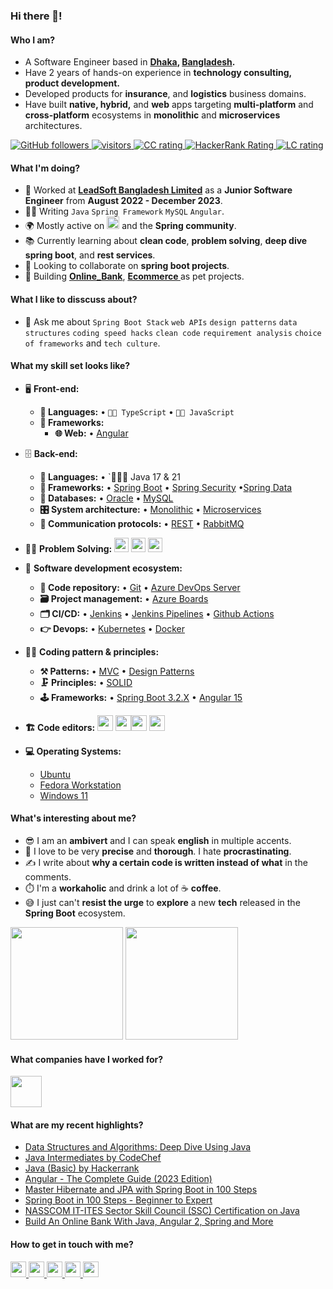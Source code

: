 ### Hi there 👋!

<!--
**firoze-hossain/firoze-hossain** is a ✨ _special_ ✨ repository because its `README.md` (this file) appears on your GitHub profile.

Here are some ideas to get you started:
-->
#### Who I am?
- A Software Engineer based in **[Dhaka](https://en.wikipedia.org/wiki/Dhaka), [Bangladesh](https://en.wikipedia.org/wiki/Bangladesh).** 
- Have 2 years of hands-on experience in **technology consulting, product development.**
- Developed products for **insurance**, and **logistics** business domains.
- Have built **native, hybrid,** and **web** apps targeting **multi-platform** and **cross-platform** ecosystems in **monolithic** and **microservices** architectures.
<p align="left">
  <a href="https://github.com/firoze-hossain?tab=followers">
    <img alt="GitHub followers" src="https://img.shields.io/github/followers/firoze-hossain?color=green&logo=github">
  </a>
  <a href="https://github.com/firoze-hossain/">
    <img src="https://komarev.com/ghpvc/?username=firoze-hossain" alt="visitors" />
  </a>
  <a href="https://www.codechef.com/users/firoze_hossain">
    <img src="https://cp-logo.vercel.app/codechef/firoze_hossain" alt="CC rating" />
  </a>
  <a href="https://www.hackerrank.com/profile/firoze_hossain">
    <img src="https://img.shields.io/badge/Hackerrank-1011-blue" alt="HackerRank Rating" />
  </a>
  <a href="https://leetcode.com/firoze_hossain/">
    <img src="https://cp-logo.vercel.app/leetcode/firoze_hossain" alt="LC rating" />
  </a>
</p>

#### What I'm doing?
- 🏢 Worked at **[LeadSoft Bangladesh Limited](https://leadsoft.com.bd/)** as a **Junior Software Engineer** from **August 2022 - December 2023**.
- 👨‍💻 Writing `Java` `Spring Framework` `MySQL` `Angular`.
- 🌍 Mostly active on <a href="https://www.linkedin.com/in/firoze-hossain/"><img src="https://cdn-icons-png.flaticon.com/512/174/174857.png" height=20></a> and the **Spring community**.
- 📚 Currently learning about **clean code**, **problem solving**, **deep dive spring boot**, and **rest services**.
- 👯 Looking to collaborate on **spring boot projects**.
- 🥰 Building **[Online_Bank](https://github.com/firoze-hossain/Online_Bank-Spring-Angular-MySQL)**, **[Ecommerce
](https://github.com/firoze-hossain/SpringBoot/tree/cc38440291dc99e856cd691f5ac6357696c95f2d/Ecommerce)** as pet projects.

#### What I like to disscuss about? 
- 💬 Ask me about `Spring Boot Stack` `web APIs` `design patterns` `data structures` `coding speed hacks` `clean code` `requirement analysis` `choice of frameworks` and `tech culture`.

#### What my skill set looks like?
- 🖥 **Front-end:** 
  - **📜 Languages:** • `🧙🏻 TypeScript` • `👨‍🔧 JavaScript` 
  - **🔬 Frameworks:**  
    - **🌐 Web:** • [Angular](https://angular.io/)
- 🗄️ **Back-end:**
  - **📜 Languages:** • `🧙🏻‍♂️ Java 17 & 21
  - **🔭 Frameworks:** • [Spring Boot](https://spring.io/projects/spring-boot) • [Spring Security](https://spring.io/projects/spring-security) •[Spring Data](https://spring.io/projects/spring-data)
  - **💾 Databases:** • [Oracle](https://www.oracle.com/database/) • [MySQL](https://www.mysql.com/) 
  - **🎛 System architecture:** • [Monolithic](https://microservices.io/patterns/monolithic.html) • [Microservices](https://microservices.io/patterns/microservices.html)
  - **🔌 Communication protocols:** • [REST](https://spring.io/guides/gs/rest-service/) • [RabbitMQ](https://www.rabbitmq.com/)

- 👨‍💻 **Problem Solving:**
   [<img src="https://img.shields.io/badge/CodeChef-%23964B00.svg?style=for-the-badge&logo=CodeChef&logoColor=white" height=23>](https://www.codechef.com/users/firoze_hossain)
  [<img src="https://img.shields.io/badge/-Hackerrank-2EC866?style=for-the-badge&logo=HackerRank&logoColor=white" height=23>](https://www.hackerrank.com/profile/firoze_hossain) 
   [<img src="https://img.shields.io/badge/LeetCode-000000?style=for-the-badge&logo=LeetCode&logoColor=#d16c06" height=23>](https://leetcode.com/firoze_hossain/) 
- 🎡 **Software development ecosystem:**
  - **📁 Code repository:** • [Git](https://git-scm.com/) • [Azure DevOps Server](https://azure.microsoft.com/en-us/services/devops/server/)
  - **🗃 Project management:** • [Azure Boards](https://azure.microsoft.com/en-us/services/devops/boards/)
  - **🗂 CI/CD:** • [Jenkins](https://www.jenkins.io/) • [Jenkins Pipelines](https://www.jenkins.io/doc/pipeline/tour/hello-world/) • [Github Actions](https://github.com/features/actions) 
  - **👉 Devops:** • [Kubernetes](https://en.wikipedia.org/wiki/Kubernetes) • [Docker](https://en.wikipedia.org/wiki/Docker_(software))
- 🧙‍♂️ **Coding pattern & principles:**
  - **⚒ Patterns:**   • [MVC](https://en.wikipedia.org/wiki/Model%E2%80%93view%E2%80%93controller)  • [Design Patterns](https://en.wikipedia.org/wiki/Software_design_pattern)
  - **🗜 Principles:** • [SOLID](https://www.digitalocean.com/community/conceptual_articles/s-o-l-i-d-the-first-five-principles-of-object-oriented-design)
  - **🕹 Frameworks:** • [Spring Boot 3.2.X](https://docs.spring.io/spring-boot/docs/3.2.3/reference/html/) • [Angular 15](https://angular.io/cli)
  
- **🏗️ Code editors:**
<a href="https://www.jetbrains.com/idea/"><img src="https://upload.wikimedia.org/wikipedia/commons/thumb/9/9c/IntelliJ_IDEA_Icon.svg/512px-IntelliJ_IDEA_Icon.svg.png?20200803071016" height=25></a> <a href="https://www.jetbrains.com/webstorm/"><img src="https://upload.wikimedia.org/wikipedia/commons/thumb/c/c0/WebStorm_Icon.svg/1200px-WebStorm_Icon.svg.png" height=25></a><a href="https://notepad-plus-plus.org/"><img src="https://notepad-plus-plus.org/images/logo.svg" height=25></a> <a href="https://www.jetbrains.com/datagrip/"><img src="https://dashboard.snapcraft.io/site_media/appmedia/2017/11/product_256.png" height=25></a>
 - **💻 Operating Systems:**
   - [Ubuntu](https://ubuntu.com/)
   - [Fedora Workstation](https://getfedora.org/en/workstation/)
   - [Windows 11](https://www.microsoft.com/en-us/windows/windows-11?r=1)
#### What's interesting about me?  
  - 😎 I am an **ambivert** and I can speak **english** in multiple accents.
  - 🧐 I love to be very **precise** and **thorough**. I hate **procrastinating**.
  - ✍️ I write about **why a certain code is written instead of what** in the comments.
  - ⏱️ I'm a **workaholic** and drink a lot of ☕ **coffee**.
  - 😅 I just can't **resist the urge** to **explore** a new **tech** released in the **Spring Boot** ecosystem.

<!--Github Stats-->
<p float="left">
<img height="180em" src="https://github-readme-stats.vercel.app/api?username=firoze-hossain" /> 
<img height="180em" src="https://github-readme-stats.vercel.app/api/top-langs/?username=firoze-hossain"/>
</p>

#### What companies have I worked for?
<p left="center">
  <a href="https://leadsoft.com.bd/">
    <img src="https://leadsoft.com.bd/wp-content/uploads/2021/01/LeadSoft.png" height=50>
    </a> 
</p>

#### What are my recent highlights?
- [Data Structures and Algorithms: Deep Dive Using Java ](https://www.udemy.com/certificate/UC-931137ef-c10d-4793-85a5-0b791154a8e0/)
- [Java Intermediates by CodeChef ](https://www.codechef.com/certificates/public/16f8078)
- [Java (Basic) by Hackerrank ](https://www.hackerrank.com/certificates/9b61764fd814)
- [Angular - The Complete Guide (2023 Edition) ](https://www.udemy.com/certificate/UC-9bf3851b-1003-46b8-ba6a-a6c2e303d673/)
- [Master Hibernate and JPA with Spring Boot in 100 Steps ](https://www.udemy.com/certificate/UC-517ba3fe-cf21-4b08-8991-d9a04e6ba10c/)
- [Spring Boot in 100 Steps - Beginner to Expert](http://ude.my/UC-dcd4ff6a-dff5-4119-9b7c-c5919cf26e8e)
- [NASSCOM IT-ITES Sector Skill Council (SSC) Certification on Java](https://drive.google.com/file/d/1ouQFppglTJs3GZ9Rcd6EDgRxbjQhdPeR/view?usp=sharing)
- [Build An Online Bank With Java, Angular 2, Spring and More](http://ude.my/UC-8627a727-ae1b-4721-b9ef-89c89670488b/)

#### How to get in touch with me?
<p left="center">
<a href="https://www.linkedin.com/in/firoze-hossain/">
  <img src="https://img.shields.io/badge/linkedin-%230077B5.svg?&style=for-the-badge&logo=linkedin&logoColor=white" height=25>
</a> 
<a href="mailto:firoze.hossain01@gmail.com">
  <img src="https://img.shields.io/badge/Gmail-D14836?style=for-the-badge&logo=gmail&logoColor=white" height=25>
</a>
  <a href="https://firoze.vercel.app/">
  <img src="https://img.shields.io/badge/vercel-%230077B5.svg?&style=for-the-badge&logo=vercel&logoColor=white" height=25>
</a>
  <a href="https://stackoverflow.com/users/20220818/md-firoze-hossain">
  <img src="https://img.shields.io/badge/stackoverflow-%230077B5.svg?&style=for-the-badge&logo=stackoverflow&logoColor=white" height=25>
</a>
  </a>
  <a href="https://twitter.com/firoze_hossain1">
  <img src="https://img.shields.io/badge/Twitter-1DA1F2?style=for-the-badge&logo=twitter&logoColor=white" height=25>
</a>
</p>

